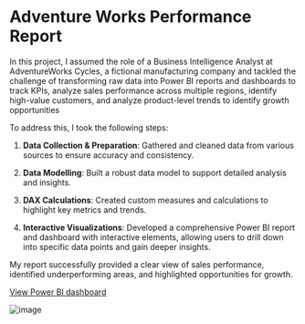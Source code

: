 # Adventure Works Performance Report

In this project, I assumed the role of a Business Intelligence Analyst at AdventureWorks Cycles, a fictional manufacturing company and tackled the challenge of transforming raw data into Power BI reports and dashboards to track KPIs, analyze sales performance across multiple regions, identify high-value customers, and analyze product-level trends to identify growth opportunities

To address this, I took the following steps:

1. **Data Collection & Preparation**: Gathered and cleaned data from various sources to ensure accuracy and consistency.

2. **Data Modelling**: Built a robust data model to support detailed analysis and insights.

3. **DAX Calculations**: Created custom measures and calculations to highlight key metrics and trends.

4. **Interactive Visualizations**: Developed a comprehensive Power BI report and dashboard with interactive elements, allowing users to drill down into specific data points and gain deeper insights.

My report successfully provided a clear view of sales performance, identified underperforming areas, and highlighted opportunities for growth.

[View Power BI dashboard](https://app.powerbi.com/view?r=eyJrIjoiZjI1YzgzMTItYzcwYy00OTdiLTkzYzQtMWM1MWI4YjRhYzZmIiwidCI6IjYwZDBmZTExLTY5MjAtNGM4Zi1hMzA3LTBhMzRkZDQzNDFmYSJ9)

![image](https://github.com/ayokunlejames/AdventureWorks-Power-BI-report-and-dashboard/assets/129544207/f668beee-f98d-42ca-b857-933acf0f245e)

